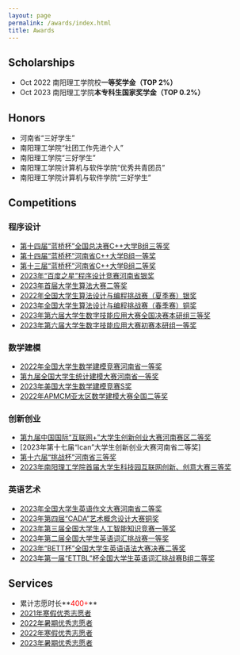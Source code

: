 ```yaml
---
layout: page
permalink: /awards/index.html
title: Awards
---
```


## Scholarships

- Oct 2022 南阳理工学院校**一等奖学金（TOP 2%）**
- Oct 2023 南阳理工学院**本专科生国家奖学金（TOP 0.2%）**

## Honors

- 河南省“三好学生”
- 南阳理工学院“社团工作先进个人”
- 南阳理工学院“三好学生”
- 南阳理工学院计算机与软件学院“优秀共青团员”
- 南阳理工学院计算机与软件学院“三好学生”

## Competitions

### 程序设计

- [第十四届“蓝桥杯”全国总决赛C++大学B组三等奖](https://jiazhenzhao.github.io/images/awards/程序设计/Lanqiaoguo3.jpg)
- [第十四届“蓝桥杯”河南省C++大学B组一等奖](https://jiazhenzhao.github.io/images/awards/程序设计/第十四届蓝桥杯-省一.jpg)
- [第十三届“蓝桥杯”河南省C++大学B组二等奖](https://jiazhenzhao.github.io/images/awards/程序设计/第十三届蓝桥杯-省二.jpg)
- [2023年“百度之星”程序设计竞赛河南省银奖](https://jiazhenzhao.github.io/images/awards/程序设计/赵家振_河南_银_ASTAR202301HNYS007.pdf)
- [2023年首届大学生算法大赛二等奖](https://jiazhenzhao.github.io/images/awards/程序设计/首届大学生算法竞赛.png)
- [2022年全国大学生算法设计与编程挑战赛（夏季赛）银奖](https://jiazhenzhao.github.io/images/awards/程序设计/全国夏季赛.pdf)
- [2023年全国大学生算法设计与编程挑战赛（春季赛）铜奖](https://jiazhenzhao.github.io/images/awards/程序设计/春季赛.pdf)
- [2023年第六届大学生数字技能应用大赛全国决赛本研组三等奖](https://jiazhenzhao.github.io/images/awards/程序设计/第六届数字技能大赛-国三.jpg)
- [2023年第六届大学生数字技能应用大赛初赛本研组一等奖](https://jiazhenzhao.github.io/images/awards/程序设计/第六届数字技能大赛-国三.jpg)

### 数学建模

- [2022年全国大学生数学建模竞赛河南省一等奖](https://jiazhenzhao.github.io/images/awards/数学建模/全国大学生数学建模比赛.jpg)
- [第九届全国大学生统计建模大赛河南省一等奖](https://jiazhenzhao.github.io/images/awards/数学建模/TJJM20230328013081.pdf)
- [2023年美国大学生数学建模竞赛S奖](https://jiazhenzhao.github.io/images/awards/数学建模/美国大学生数学建模大赛.pdf)
- [2022年APMCM亚太区数学建模大赛全国二等奖](https://jiazhenzhao.github.io/images/awards/数学建模/APMCM数学建模.pdf)

### 创新创业

- [第九届中国国际“互联网+”大学生创新创业大赛河南赛区二等奖](https://jiazhenzhao.github.io/images/awards/创新创业/互联网+.pdf)
- [2023年第十七届“Ican”大学生创新创业大赛河南省二等奖]
- [第十六届“挑战杯”河南省三等奖](https://jiazhenzhao.github.io/images/awards/创新创业/挑战杯.png)
- [2023年南阳理工学院首届大学生科技园互联网创新、创意大赛三等奖](https://jiazhenzhao.github.io/images/awards/创新创业/首届大学生科技园创新大赛+.jpg)

### 英语艺术

- [2023年全国大学生英语作文大赛河南省二等奖](https://jiazhenzhao.github.io/images/awards/英语艺术/英语作文大赛二等.jpg)
- [2023年第四届“CADA”艺术概念设计大赛铜奖](https://jiazhenzhao.github.io/images/awards/英语艺术/第四届日本CADA设计大赛.jpg)
- [2023年第三届全国大学生人工智能知识竞赛一等奖](https://jiazhenzhao.github.io/images/awards/英语艺术/人工智能知识竞赛.jpg)
- [2023年第二届全国大学生英语词汇挑战赛一等奖](https://jiazhenzhao.github.io/images/awards/英语艺术/词汇挑战赛一等奖.jpg)
- [2023年“BETT杯”全国大学生英语语法大赛决赛二等奖](https://jiazhenzhao.github.io/images/awards/英语艺术/语法大赛初赛一等.jpg)
- [2023年第一届“ETTBL”杯全国大学生英语词汇挑战赛B组二等奖](https://jiazhenzhao.github.io/images/awards/英语艺术/词汇挑战赛二等奖.jpg)

## Services

- 累计志愿时长**<font color="red" weight="500px">400+</font>**
- [2021年寒假优秀志愿者](https://jiazhenzhao.github.io/images/awards/2022暑期志愿者.jpg)
- [2022年暑期优秀志愿者](https://jiazhenzhao.github.io/images/awards/2022暑期志愿者.jpg)
- [2022年寒假优秀志愿者](https://jiazhenzhao.github.io/images/awards/2023寒假志愿者.jpg)
- [2023年暑期优秀志愿者](https://jiazhenzhao.github.io/images/awards/2023暑期志愿者.jpg)

